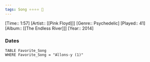 ```yaml
---
tags: Song ⭐⭐⭐⭐ 💛
---
```

[Time:: 1:57]
[Artist:: [[Pink Floyd]]]
[Genre:: Psychedelic]
[Played:: 41]
[Album:: [[The Endless River]]]
[Year:: 2014]
### Dates
````dataview
TABLE Favorite_Song
WHERE Favorite_Song = "Allons-y (1)"
````